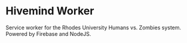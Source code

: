 # Hivemind Worker
Service worker for the Rhodes University Humans vs. Zombies system. Powered by Firebase and NodeJS.
